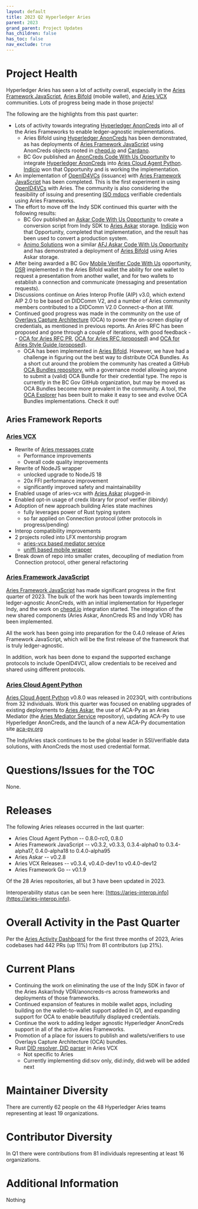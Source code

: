 ```yaml
---
layout: default
title: 2023 Q2 Hyperledger Aries
parent: 2023
grand_parent: Project Updates
has_children: false
has_toc: false
nav_exclude: true
---
```


# Project Health

Hyperledger Aries has seen a lot of activity overall, especially in the
[Aries Framework
JavaScript](https://github.com/hyperledger/aries-framework-javascript), [Aries
Bifold](https://github.com/hyperledger/aries-mobile-agent-react-native) (mobile
wallet), and [Aries VCX](https://github.com/hyperledger/aries-vcx) communities.
Lots of progress being made in those projects!

The following are the highlights from this past quarter:

-   Lots of activity towards integrating [Hyperledger AnonCreds] into
    all of the Aries Frameworks to enable ledger-agnostic implementations.
    - Aries Bifold using [Hyperledger AnonCreds] has been demonstrated, as
    has deployments of [Aries Framework JavaScript] using AnonCreds objects
    rooted in [cheqd.io] and [Cardano].
    - BC Gov published an [AnonCreds Code With Us Opportunity] to integrate
    [Hyperledger AnonCreds] into [Aries Cloud Agent Python]. [Indicio]
    won that Opportunity and is working the implementation.
- An implementation of [OpenID4VCs] (issuance) with [Aries Framework JavaScript]
has been completed. This is the first experiment in using [OpenID4VCs] with Aries.
The community is also considering the feasibility of issuing and presenting [ISO
mdocs] verifiable credentials using Aries Frameworks.
-   The effort to move off the Indy SDK continued this quarter with the
    following results:
    - BC Gov published an [Askar Code With Us Opportunity] to create a
    conversion script from Indy SDK to [Aries Askar] storage. [Indicio]
    won that Opportunity, completed that implementation, and the
    result has been used to convert a production system.
    - [Animo Solutions] won a similar [AFJ Askar Code With Us Opportunity] and
    has demonstrated a deployment of [Aries Bifold] using Aries Askar storage.
-   After being awarded a BC Gov [Mobile Verifier Code With Us] opportunity, [DSR]
    implemented in the Aries Bifold wallet the ability for one wallet to request
    a presentation from another wallet, and for two wallets to establish a connection
    and communicate (messaging and presentation requests).
-   Discussions continue on Aries Interop Profile (AIP) v3.0, which extend
    AIP 2.0 to be based on DIDComm V2, and a number of Aries community
    members contributed to a DIDComm V2.0 Connect-a-thon at IIW.
-   Continued good progress was made in the community on the use of [Overlays
    Capture Architecture](https://oca.colossi.network/) (OCA) to power the
    on-screen display of credentials, as mentioned in previous reports. An Aries
    RFC has been proposed and gone through a couple of iterations, with good
    feedback -- [OCA for Aries RFC
    PR](https://github.com/hyperledger/aries-rfcs/pull/755), [OCA for Aries RFC
    (proposed)](https://github.com/swcurran/aries-rfcs/tree/oca4aries/features/0755-oca-for-aries)
    and [OCA for Aries Style Guide
    (proposed)](https://github.com/swcurran/aries-rfcs/tree/oca4aries/features/0756-oca-for-aries-style-guide).
    -   OCA has been implemented in [Aries Bifold]. However, we have had a
    challenge in figuring out the best way to distribute OCA Bundles. As a short
    cut around the problem the community has created a GitHub [OCA Bundles
    repository], with a governance model allowing anyone to submit a (valid) OCA
    Bundle for their credential type. The repo is currently in the BC Gov
    GitHub organization, but may be moved as OCA Bundles become more prevalent in the
    community. A tool, the [OCA Explorer] has been built to make it easy to see
    and evolve OCA Bundles implementations. Check it out!

[Aries Framework JavaScript]: https://github.com/hyperledger/aries-framework-javascript
[Aries Cloud Agent Python]: https://github.com/hyperledger/aries-cloudagent-python
[Aries Bifold]: https://github.com/hyperledger/aries-mobile-agent-react-native
[Aries VCX]: https://github.com/hyperledger/aries-vcx
[Aries Askar]: https://github.com/hyperledger/aries-askar
[Hyperledger AnonCreds]: https://github.com/hyperledger/anoncreds-rs
[AnonCreds Code With Us Opportunity]:  https://marketplace.digital.gov.bc.ca/opportunities/code-with-us/6b720b90-133e-49a8-bb33-bb97c5d222bf
[Askar Code With Us Opportunity]: https://marketplace.digital.gov.bc.ca/opportunities/code-with-us/5992f66c-b2ac-4b2a-a3a3-3eb3473e9eca
[AFJ Askar Code With Us Opportunity]: https://marketplace.digital.gov.bc.ca/opportunities/code-with-us/b454a434-69fd-42fa-a90d-3ce614d5523b
[Mobile Verifier Code With Us]: https://marketplace.digital.gov.bc.ca/opportunities/code-with-us/1b4e02e9-8a2e-4970-9f12-fb2f0a827ea1
[OpenID4VCs]: https://openid.net/openid4vc/
[ISO mdocs]: https://www.iso.org/standard/74910.html
[cheqd.io]: https://cheqd.io/
[Cardano]: https://cardano.org/
[Animo Solutions]: https://animo.id
[Indicio]: https://indicio.tech
[DSR]: https://dsr-corporation.com

[OCA Bundles repository]: https://github.com/bcgov/aries-oca-bundles
[OCA Explorer]: https://bcgov.github.io/aries-oca-bundles/

## Aries Framework Reports

### [Aries VCX]

- Rewrite of [Aries messages crate](https://github.com/hyperledger/aries-vcx/tree/main/messages)
    - Performance improvements
    - Overall code quality improvements
- Rewrite of NodeJS wrapper
    - unlocked upgrade to NodeJS 18
    - 20x FFI performance improvement
    - significantly improved safety and maintainability
- Enabled usage of aries-vcx with [Aries Askar] plugged-in
- Enabled opt-in usage of credx library for proof verifier (libindy)
- Adoption of new approach building Aries state machines
    - fully leverages power of Rust typing system
    - so far applied on Connection protocol (other protocols in progress/pending)
- Interop compatibility improvements
- 2 projects rolled into LFX mentorship program
    - [aries-vcx based mediator service](https://wiki.hyperledger.org/display/INTERN/aries-vcx+based+message+mediator)
    - [uniffi based mobile wrapper](https://wiki.hyperledger.org/display/INTERN/aries-vcx+next-gen+mobile+wrapper)
- Break down of repo into smaller crates, decoupling of mediation from Connection protocol, other general refactoring

[Aries VCX]: https://github.com/hyperledger/aries-vcx

### [Aries Framework JavaScript]

[Aries Framework JavaScript] has made significant progress in the first
quarter of 2023. The bulk of the work has been towards implementing
ledger-agnostic AnonCreds, with an initial implementation for Hyperleger Indy,
and the work on [cheqd.io] integration started. The integration of the new shared
components (Aries Askar, AnonCreds RS and Indy VDR) has been implemented.

All the work has been going into preparation for the 0.4.0 release of Aries
Framework JavaScript, which will be the first release of the framework that is
truly ledger-agnostic. 

In addition, work has been done to expand the supported exchange protocols to
include OpenID4VCI, allow credentials to be received and shared using different
protocols.

### [Aries Cloud Agent Python]

[Aries Cloud Agent Python] v0.8.0 was released in 2023Q1, with contributions
from 32 individuals. Work this quarter was focused on enabling upgrades
of existing deployments to [Aries Askar], the use of ACA-Py
as an Aries Mediator (the [Aries Mediator Service] repository), updating
ACA-Py to use Hyperledger AnonCreds, and the launch of a new ACA-Py
documentation site [aca-py.org]

[aca-py.org]: https://aca-py.org/
[Aries Mediator Service]: https://github.com/hyperledger/aries-mediator-service

The Indy/Aries stack continues to be the global leader in SSI/verifiable
data solutions, with AnonCreds the most used credential format.

# Questions/Issues for the TOC

None.

# Releases

The following Aries releases occurred in the last quarter:

-   Aries Cloud Agent Python -- 0.8.0-rc0, 0.8.0
-   Aries Framework JavaScript -- v0.3.2, v0.3.3, 0.3.4-alpha0 to 0.3.4-alpha17, 0.4.0-alpha18 to 0.4.0-alpha95
-   Aries Askar -- v0.2.8
-   Aries VCX Releases -- v0.3.4, v0.4.0-dev1 to v0.4.0-dev12
-   Aries Framework Go -- v0.1.9

Of the 28 Aries repositories, all but 3 have been updated in 2023.

Interoperability status can be seen
here: [https://aries-interop.info](https://aries-interop.info).

# Overall Activity in the Past Quarter

Per the [Aries Activity Dashboard](https://insights.lfx.linuxfoundation.org/projects/hyperledger%2Faries/dashboard;subTab=technical?time=%7B%22from%22:%222023-01-01T07:00:00.000Z%22,%22type%22:%22absolute%22,%22to%22:%222023-03-31T07:00:00.000Z%22%7D) for the first three months of 2023, Aries
codebases had 442 PRs (up 11%) from 81 contributors (up 21%).

# Current Plans

-   Continuing the work on eliminating the use of the Indy SDK in favor of the
    Aries Askar/Indy VDR/anoncreds-rs across frameworks and deployments of those
    frameworks.
-   Continued expansion of features in mobile wallet apps, including building on
    the wallet-to-wallet support added in Q1, and expanding support for OCA to
    enable beautifully displayed credentials.
-   Continue the work to adding ledger agnostic Hyperledger AnonCreds support in
    all of the active Aries Frameworks.
-   Promotion of a place for issuers to publish and wallets/verifiers to use
    Overlays Capture Architecture (OCA) bundles.
-   Rust [DID resolver, DID parser](https://github.com/hyperledger/aries-vcx/pull/812) in Aries VCX
    - Not specific to Aries
    - Currently implementing did:sov only, did:indy, did:web will be added next

# Maintainer Diversity

There are currently 62 people on the 48 Hyperledger Aries teams representing at least 19 organizations.

# Contributor Diversity

In Q1 there were contributions from 81 individuals representing at least 16 organizations.

# Additional Information

Nothing

